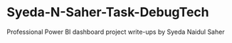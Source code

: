 # Syeda-N-Saher-Task-DebugTech
Professional Power BI dashboard project write-ups by Syeda Naidul Saher
